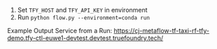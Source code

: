 1. Set `TFY_HOST` and `TFY_API_KEY` in environment
2. Run `python flow.py --environment=conda run`


Example Output Service from a Run: https://cj-metaflow-tf-taxi-rf-tfy-demo.tfy-ctl-euwe1-devtest.devtest.truefoundry.tech/

